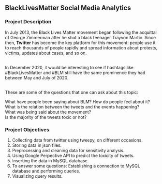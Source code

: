 ## BlackLivesMatter Social Media Analytics

### Project Description

In July 2013, the Black Lives Matter movement began following the acquittal
of George Zimmerman after he shot a black teenager Trayvon Martin.
Since then, **Twitter** has become the key platform for this movement: people use it to
reach thousands of people rapidly and spread information about protests, victims,
updates about cases, and so on. </br> </br>

In December 2020, it would be interesting to see if hashtags like #BlackLivesMatter and #BLM still have
the same prominence they had between May and July of 2020. </br> </br>

These are some of the questions that one can ask about this topic: </br>

What have people been saying about BLM? How do people feel about it? </br>
What is the relation between the tweets and the events happening? </br>
What was being said about the movement? </br>
Is the majority of the tweets toxic or not? </br>

### Project Objectives
1. Collecting data from twitter using tweepy, on different occasions.
2. Storing data in json files.
3. Preprocessing and cleaning data for sensitivity analysis.
4. Using Google Perpective API to predict the toxicity of tweets.
5. Inserting the data in MySQL database.
6. To answer some questions: Establishing a connection to MySQL database and performing queries.
7. Visualizing query results.

